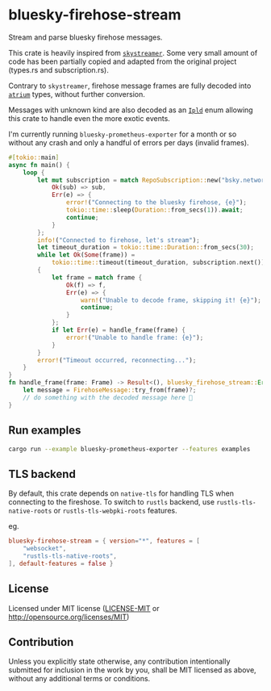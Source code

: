 # bluesky-firehose-stream

Stream and parse bluesky firehose messages.

This crate is heavily inspired from [`skystreamer`](https://github.com/FyraLabs/skystreamer). Some
very small amount of code has been partially copied and adapted from the original project (types.rs and subscription.rs).

Contrary to `skystreamer`, firehose message frames are fully decoded into [`atrium`](https://github.com/sugyan/atrium)
types, without further conversion.

Messages with unknown kind are also decoded as an [`Ipld`](https://docs.rs/ipld-core/0.4.1/ipld_core/ipld/enum.Ipld.html)
enum allowing this crate to handle even the more exotic events.

I'm currently running `bluesky-prometheus-exporter` for a month or so without any crash and only a handful of errors per days (invalid frames).

```rust
#[tokio::main]
async fn main() {
    loop {
        let mut subscription = match RepoSubscription::new("bsky.network").await {
            Ok(sub) => sub,
            Err(e) => {
                error!("Connecting to the bluesky firehose, {e}");
                tokio::time::sleep(Duration::from_secs(1)).await;
                continue;
            }
        };
        info!("Connected to firehose, let's stream");
        let timeout_duration = tokio::time::Duration::from_secs(30);
        while let Ok(Some(frame)) =
            tokio::time::timeout(timeout_duration, subscription.next()).await
        {
            let frame = match frame {
                Ok(f) => f,
                Err(e) => {
                    warn!("Unable to decode frame, skipping it! {e}");
                    continue;
                }
            };
            if let Err(e) = handle_frame(frame) {
                error!("Unable to handle frame: {e}");
            }
        }
        error!("Timeout occurred, reconnecting...");
    }
}
fn handle_frame(frame: Frame) -> Result<(), bluesky_firehose_stream::Error> {
    let message = FirehoseMessage::try_from(frame)?;
    // do something with the decoded message here 🚀
}
```

## Run examples

```bash
cargo run --example bluesky-prometheus-exporter --features examples
```

## TLS backend

By default, this crate depends on `native-tls` for handling TLS when connecting to the fireshose. To switch to `rustls` backend,
use `rustls-tls-native-roots` or `rustls-tls-webpki-roots` features.

eg.

```toml
bluesky-firehose-stream = { version="*", features = [
    "websocket",
    "rustls-tls-native-roots",
], default-features = false }
```

## License

Licensed under MIT license ([LICENSE-MIT](LICENSE-MIT) or <http://opensource.org/licenses/MIT>)

## Contribution

Unless you explicitly state otherwise, any contribution intentionally submitted
for inclusion in the work by you, shall be MIT licensed as above, without any additional terms or conditions.
